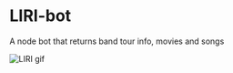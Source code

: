 # LIRI-bot
A node bot that returns band tour info, movies and songs

![LIRI gif](https://github.com/nosidam48/LIRI-bot/blob/master/liriGif.gif)
      

